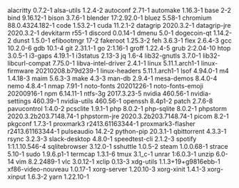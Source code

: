 alacritty 0.7.2-1
alsa-utils 1.2.4-2
autoconf 2.71-1
automake 1.16.3-1
base 2-2
bind 9.16.12-1
bison 3.7.6-1
blender 17:2.92.0-1
bluez 5.58-1
chromium 88.0.4324.182-1
code 1.53.2-1
cuda 11.2.1-2
datagrip 2020.3.2-1
datagrip-jre 2020.3.2-1
devkitarm r55-1
discord 0.0.14-1
dmenu 5.0-1
dogecoin-qt 1.14.2-2
dunst 1.5.0-1
efibootmgr 17-2
fakeroot 1.25.3-2
feh 3.6.3-1
flex 2.6.4-3
gcc 10.2.0-6
gdb 10.1-4
git 2.31.1-1
go 2:1.16-1
groff 1.22.4-5
grub 2:2.04-10
htop 3.0.5-1
i3-gaps 4.19.1-1
i3status 2.13-3
jq 1.6-4
lib32-gnutls 3.7.0-1
lib32-libcurl-compat 7.75.0-1
libva-intel-driver 2.4.1-1
linux 5.11.1.arch1-1
linux-firmware 20210208.b79d239-1
linux-headers 5.11.1.arch1-1
lsof 4.94.0-1
m4 1.4.18-3
maim 5.6.3-3
make 4.3-3
man-db 2.9.4-1
mesa-demos 8.4.0-4
nemo 4.8.4-1
nmap 7.91-1
noto-fonts 20201226-1
noto-fonts-emoji 20200916-1
npm 6.14.11-1
ntfs-3g 2017.3.23-5
nvidia 460.56-1
nvidia-settings 460.39-1
nvidia-utils 460.56-1
openssh 8.4p1-2
patch 2.7.6-8
pavucontrol 1:4.0-2
pcsclite 1.9.1-1
php 8.0.2-1
php-sqlite 8.0.2-1
phpstorm 2020.3.2b203.7148.74-1
phpstorm-jre 2020.3.2b203.7148.74-1
picom 8.2-1
pkgconf 1.7.3-1
proxmark3 r2413.61163344-1
proxmark3-flasher r2413.61163344-1
pulseaudio 14.2-2
python-pip 20.3.1-1
qbittorrent 4.3.3-1
rsync 3.2.3-3
slack-desktop 4.8.0-1
speedtest-cli 2.1.2-3
spotify 1:1.1.10.546-4
sqlitebrowser 3.12.0-1
sshuttle 1.0.5-2
steam 1.0.0.68-1
strace 5.10-1
sudo 1.9.6.p1-1
termcap 1.3.1-6
tmux 3.1_c-1
unrar 1:6.0.3-1
unzip 6.0-14
vim 8.2.2489-1
vlc 3.0.12-1
xclip 0.13-3
xdg-utils 1.1.3+19+g9816ebb-1
xf86-video-nouveau 1.0.17-1
xorg-server 1.20.10-3
xorg-xinit 1.4.1-3
xorg-xinput 1.6.3-2
yarn 1.22.10-1
